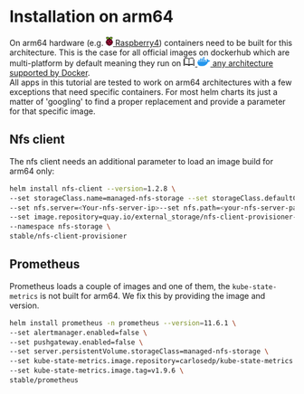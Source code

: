 # Installation on arm64

On arm64 hardware (e.g. [![](images/ico/color/raspi_16.png) Raspberry4](https://www.raspberrypi.org/)) containers need to be built for this architecture. 
This is the case for all official images on dockerhub which are multi-platform by default meaning they
run on 
[![](images/ico/book_16.png) ![](images/ico/color/docker_16.png) any architecture supported by Docker](https://www.docker.com/blog/docker-official-images-now-multi-platform/).  
All apps in this tutorial are tested to work on arm64 architectures with a few exceptions that need specific containers. 
For most helm charts its just a matter of 'googling' to find a proper replacement and provide a parameter for that specific image.

## Nfs client

The nfs client needs an additional parameter to load an image build for arm64 only:

```bash
helm install nfs-client --version=1.2.8 \
--set storageClass.name=managed-nfs-storage --set storageClass.defaultClass=true \
--set nfs.server=<Your-nfs-server-ip>--set nfs.path=<your-nfs-server-path> \
--set image.repository=quay.io/external_storage/nfs-client-provisioner-arm \
--namespace nfs-storage \
stable/nfs-client-provisioner
```

## Prometheus

Prometheus loads a couple of images and one of them, the `kube-state-metrics` is not built for arm64.
We fix this by providing the image and version.

```bash
helm install prometheus -n prometheus --version=11.6.1 \
--set alertmanager.enabled=false \
--set pushgateway.enabled=false \
--set server.persistentVolume.storageClass=managed-nfs-storage \
--set kube-state-metrics.image.repository=carlosedp/kube-state-metrics \
--set kube-state-metrics.image.tag=v1.9.6 \
stable/prometheus
```
